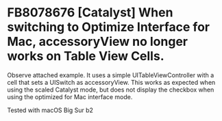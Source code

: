 # FB8078676 [Catalyst] When switching to Optimize Interface for Mac, accessoryView no longer works on Table View Cells.

Observe attached example. It uses a simple UITableViewController with a cell that sets a UISwitch as accessoryView. This works as expected when using the scaled Catalyst mode, but does not display the checkbox when using the optimized for Mac interface mode.

Tested with macOS Big Sur b2
